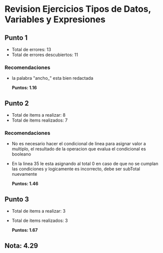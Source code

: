 # Revision Ejercicios Tipos de Datos, Variables y Expresiones

## Punto 1

* Total de errores: 13
* Total de errores descubiertos: 11

### Recomendaciones

* la palabra "ancho_" esta bien redactada

    __Puntos: 1.16__

## Punto 2

* Total de items a realizar: 8
* Total de items realizados: 7

### Recomendaciones

* No es necesario hacer el condicional de linea para asignar valor a multiplo, el resultado de la operacion que evalua el condicional es booleano
* En la linea 35 le esta asignando al total 0 en caso de que no se cumplan las condiciones y logicamente es incorrecto, debe ser subTotal nuevamente

    __Puntos: 1.46__

## Punto 3  

* Total de items a realizar: 3
* Total de items realizados: 3
  
   __Puntos: 1.67__

## Nota: 4.29
 

